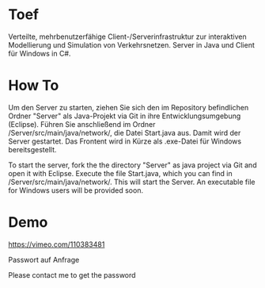 Toef
====

Verteilte, mehrbenutzerfähige Client-/Serverinfrastruktur zur interaktiven Modellierung und Simulation von Verkehrsnetzen. Server in Java und Client für Windows in C#.

How To 
======

Um den Server zu starten, ziehen Sie sich den im Repository befindlichen Ordner "Server" als Java-Projekt via Git in ihre Entwicklungsumgebung (Eclipse). Führen Sie anschließend im Ordner /Server/src/main/java/network/, die Datei Start.java aus. Damit wird der Server gestartet.
Das Frontent wird in Kürze als .exe-Datei für Windows bereitsgestellt.

To start the server, fork the the directory "Server" as java project via Git and open it with Eclipse. Execute the file Start.java, which you can find in /Server/src/main/java/network/. This will start the Server.
An executable file for Windows users will be provided soon.

Demo
====

https://vimeo.com/110383481

Passwort auf Anfrage          

Please contact me to get the password
